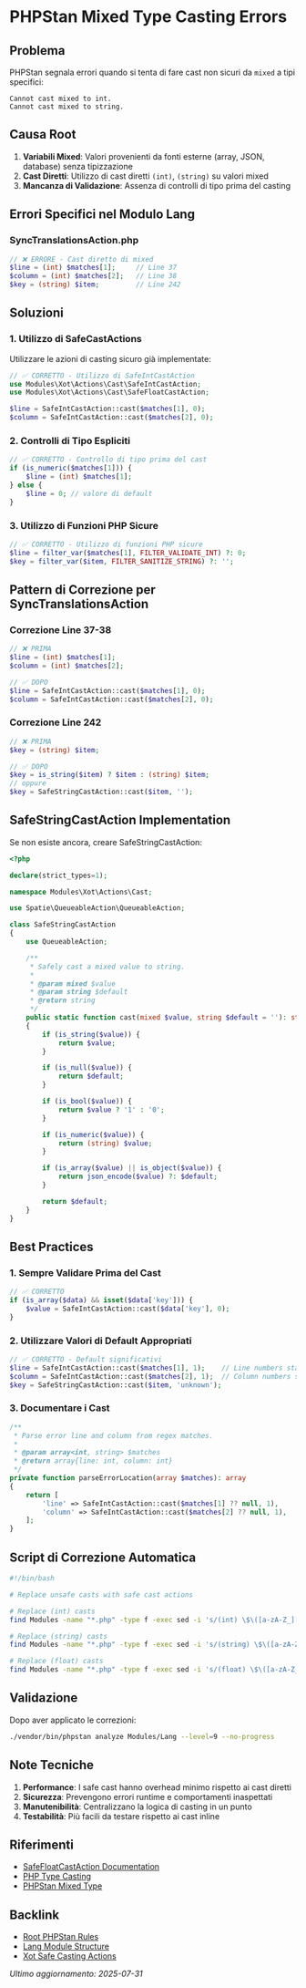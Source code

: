 # PHPStan Mixed Type Casting Errors

## Problema

PHPStan segnala errori quando si tenta di fare cast non sicuri da `mixed` a tipi specifici:

```
Cannot cast mixed to int.
Cannot cast mixed to string.
```

## Causa Root

1. **Variabili Mixed**: Valori provenienti da fonti esterne (array, JSON, database) senza tipizzazione
2. **Cast Diretti**: Utilizzo di cast diretti `(int)`, `(string)` su valori mixed
3. **Mancanza di Validazione**: Assenza di controlli di tipo prima del casting

## Errori Specifici nel Modulo Lang

### SyncTranslationsAction.php

```php
// ❌ ERRORE - Cast diretto di mixed
$line = (int) $matches[1];     // Line 37
$column = (int) $matches[2];   // Line 38
$key = (string) $item;         // Line 242
```

## Soluzioni

### 1. Utilizzo di SafeCastActions

Utilizzare le azioni di casting sicuro già implementate:

```php
// ✅ CORRETTO - Utilizzo di SafeIntCastAction
use Modules\Xot\Actions\Cast\SafeIntCastAction;
use Modules\Xot\Actions\Cast\SafeFloatCastAction;

$line = SafeIntCastAction::cast($matches[1], 0);
$column = SafeIntCastAction::cast($matches[2], 0);
```

### 2. Controlli di Tipo Espliciti

```php
// ✅ CORRETTO - Controllo di tipo prima del cast
if (is_numeric($matches[1])) {
    $line = (int) $matches[1];
} else {
    $line = 0; // valore di default
}
```

### 3. Utilizzo di Funzioni PHP Sicure

```php
// ✅ CORRETTO - Utilizzo di funzioni PHP sicure
$line = filter_var($matches[1], FILTER_VALIDATE_INT) ?: 0;
$key = filter_var($item, FILTER_SANITIZE_STRING) ?: '';
```

## Pattern di Correzione per SyncTranslationsAction

### Correzione Line 37-38

```php
// ❌ PRIMA
$line = (int) $matches[1];
$column = (int) $matches[2];

// ✅ DOPO
$line = SafeIntCastAction::cast($matches[1], 0);
$column = SafeIntCastAction::cast($matches[2], 0);
```

### Correzione Line 242

```php
// ❌ PRIMA
$key = (string) $item;

// ✅ DOPO
$key = is_string($item) ? $item : (string) $item;
// oppure
$key = SafeStringCastAction::cast($item, '');
```

## SafeStringCastAction Implementation

Se non esiste ancora, creare SafeStringCastAction:

```php
<?php

declare(strict_types=1);

namespace Modules\Xot\Actions\Cast;

use Spatie\QueueableAction\QueueableAction;

class SafeStringCastAction
{
    use QueueableAction;

    /**
     * Safely cast a mixed value to string.
     *
     * @param mixed $value
     * @param string $default
     * @return string
     */
    public static function cast(mixed $value, string $default = ''): string
    {
        if (is_string($value)) {
            return $value;
        }

        if (is_null($value)) {
            return $default;
        }

        if (is_bool($value)) {
            return $value ? '1' : '0';
        }

        if (is_numeric($value)) {
            return (string) $value;
        }

        if (is_array($value) || is_object($value)) {
            return json_encode($value) ?: $default;
        }

        return $default;
    }
}
```

## Best Practices

### 1. Sempre Validare Prima del Cast

```php
// ✅ CORRETTO
if (is_array($data) && isset($data['key'])) {
    $value = SafeIntCastAction::cast($data['key'], 0);
}
```

### 2. Utilizzare Valori di Default Appropriati

```php
// ✅ CORRETTO - Default significativi
$line = SafeIntCastAction::cast($matches[1], 1);    // Line numbers start from 1
$column = SafeIntCastAction::cast($matches[2], 1);  // Column numbers start from 1
$key = SafeStringCastAction::cast($item, 'unknown');
```

### 3. Documentare i Cast

```php
/**
 * Parse error line and column from regex matches.
 *
 * @param array<int, string> $matches
 * @return array{line: int, column: int}
 */
private function parseErrorLocation(array $matches): array
{
    return [
        'line' => SafeIntCastAction::cast($matches[1] ?? null, 1),
        'column' => SafeIntCastAction::cast($matches[2] ?? null, 1),
    ];
}
```

## Script di Correzione Automatica

```bash
#!/bin/bash

# Replace unsafe casts with safe cast actions

# Replace (int) casts
find Modules -name "*.php" -type f -exec sed -i 's/(int) \$\([a-zA-Z_][a-zA-Z0-9_]*\)/SafeIntCastAction::cast($\1, 0)/g' {} \;

# Replace (string) casts
find Modules -name "*.php" -type f -exec sed -i 's/(string) \$\([a-zA-Z_][a-zA-Z0-9_]*\)/SafeStringCastAction::cast($\1, '\'''\'')/g' {} \;

# Replace (float) casts
find Modules -name "*.php" -type f -exec sed -i 's/(float) \$\([a-zA-Z_][a-zA-Z0-9_]*\)/SafeFloatCastAction::cast($\1, 0.0)/g' {} \;
```

## Validazione

Dopo aver applicato le correzioni:

```bash
./vendor/bin/phpstan analyze Modules/Lang --level=9 --no-progress
```

## Note Tecniche

1. **Performance**: I safe cast hanno overhead minimo rispetto ai cast diretti
2. **Sicurezza**: Prevengono errori runtime e comportamenti inaspettati
3. **Manutenibilità**: Centralizzano la logica di casting in un punto
4. **Testabilità**: Più facili da testare rispetto ai cast inline

## Riferimenti

- [SafeFloatCastAction Documentation](../../Xot/docs/safe-casting-actions.md)
- [PHP Type Casting](https://www.php.net/manual/en/language.types.type-juggling.php)
- [PHPStan Mixed Type](https://phpstan.org/writing-php-code/phpdoc-types#mixed)

## Backlink

- [Root PHPStan Rules](../../../docs/phpstan_rules.md)
- [Lang Module Structure](./README.md)
- [Xot Safe Casting Actions](../../Xot/docs/safe-casting-actions.md)

*Ultimo aggiornamento: 2025-07-31*
